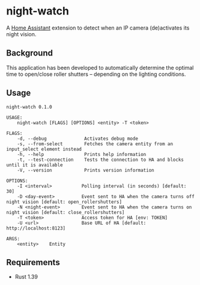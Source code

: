 # night-watch

A [Home Assistant](https://www.home-assistant.io/) extension to detect when an IP camera (de)activates its night vision.

## Background

This application has been developed to automatically determine the optimal time to open/close roller shutters – depending on the lighting conditions.

## Usage

```man
night-watch 0.1.0

USAGE:
    night-watch [FLAGS] [OPTIONS] <entity> -T <token>

FLAGS:
    -d, --debug              Activates debug mode
    -s, --from-select        Fetches the camera entity from an input_select element instead
    -h, --help               Prints help information
    -t, --test-connection    Tests the connection to HA and blocks until it is available
    -V, --version            Prints version information

OPTIONS:
    -I <interval>           Polling interval (in seconds) [default: 30]
    -D <day-event>          Event sent to HA when the camera turns off night vision [default: open_rollershutters]
    -N <night-event>        Event sent to HA when the camera turns on night vision [default: close_rollershutters]
    -T <token>              Access token for HA [env: TOKEN]
    -U <url>                Base URL of HA [default: http://localhost:8123]

ARGS:
    <entity>    Entity
```

## Requirements

- Rust 1.39
